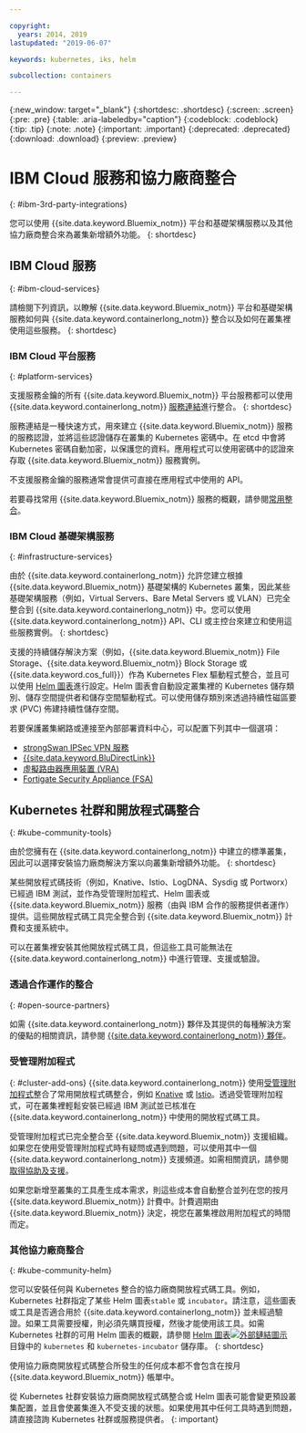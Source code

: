 ```yaml
---

copyright:
  years: 2014, 2019
lastupdated: "2019-06-07"

keywords: kubernetes, iks, helm

subcollection: containers

---
```


{:new_window: target="_blank"}
{:shortdesc: .shortdesc}
{:screen: .screen}
{:pre: .pre}
{:table: .aria-labeledby="caption"}
{:codeblock: .codeblock}
{:tip: .tip}
{:note: .note}
{:important: .important}
{:deprecated: .deprecated}
{:download: .download}
{:preview: .preview}


# IBM Cloud 服務和協力廠商整合
{: #ibm-3rd-party-integrations}

您可以使用 {{site.data.keyword.Bluemix_notm}} 平台和基礎架構服務以及其他協力廠商整合來為叢集新增額外功能。
{: shortdesc}

## IBM Cloud 服務
{: #ibm-cloud-services}

請檢閱下列資訊，以瞭解 {{site.data.keyword.Bluemix_notm}} 平台和基礎架構服務如何與 {{site.data.keyword.containerlong_notm}} 整合以及如何在叢集裡使用這些服務。
{: shortdesc}

### IBM Cloud 平台服務
{: #platform-services}

支援服務金鑰的所有 {{site.data.keyword.Bluemix_notm}} 平台服務都可以使用 {{site.data.keyword.containerlong_notm}} [服務連結](/docs/containers?topic=containers-service-binding)進行整合。
{: shortdesc}

服務連結是一種快速方式，用來建立 {{site.data.keyword.Bluemix_notm}} 服務的服務認證，並將這些認證儲存在叢集的 Kubernetes 密碼中。在 etcd 中會將 Kubernetes 密碼自動加密，以保護您的資料。應用程式可以使用密碼中的認證來存取 {{site.data.keyword.Bluemix_notm}} 服務實例。

不支援服務金鑰的服務通常會提供可直接在應用程式中使用的 API。

若要尋找常用 {{site.data.keyword.Bluemix_notm}} 服務的概觀，請參閱[常用整合](/docs/containers?topic=containers-supported_integrations#popular_services)。

### IBM Cloud 基礎架構服務
{: #infrastructure-services}

由於 {{site.data.keyword.containerlong_notm}} 允許您建立根據 {{site.data.keyword.Bluemix_notm}} 基礎架構的 Kubernetes 叢集，因此某些基礎架構服務（例如，Virtual Servers、Bare Metal Servers 或 VLAN）已完全整合到 {{site.data.keyword.containerlong_notm}} 中。您可以使用 {{site.data.keyword.containerlong_notm}} API、CLI 或主控台來建立和使用這些服務實例。
{: shortdesc}

支援的持續儲存解決方案（例如，{{site.data.keyword.Bluemix_notm}} File Storage、{{site.data.keyword.Bluemix_notm}} Block Storage 或 {{site.data.keyword.cos_full}}）作為 Kubernetes Flex 驅動程式整合，並且可以使用 [Helm 圖表](/docs/containers?topic=containers-helm)進行設定。Helm 圖表會自動設定叢集裡的 Kubernetes 儲存類別、儲存空間提供者和儲存空間驅動程式。可以使用儲存類別來透過持續性磁區要求 (PVC) 佈建持續性儲存空間。

若要保護叢集網路或連接至內部部署資料中心，可以配置下列其中一個選項：
- [strongSwan IPSec VPN 服務](/docs/containers?topic=containers-vpn#vpn-setup)
- [{{site.data.keyword.BluDirectLink}}](/docs/infrastructure/direct-link?topic=direct-link-get-started-with-ibm-cloud-direct-link)
- [虛擬路由器應用裝置 (VRA)](/docs/containers?topic=containers-vpn#vyatta)
- [Fortigate Security Appliance (FSA)](/docs/services/vmwaresolutions/services?topic=vmware-solutions-fsa_considerations)

## Kubernetes 社群和開放程式碼整合
{: #kube-community-tools}

由於您擁有在 {{site.data.keyword.containerlong_notm}} 中建立的標準叢集，因此可以選擇安裝協力廠商解決方案以向叢集新增額外功能。
{: shortdesc}

某些開放程式碼技術（例如，Knative、Istio、LogDNA、Sysdig 或 Portworx）已經過 IBM 測試，並作為受管理附加程式、Helm 圖表或 {{site.data.keyword.Bluemix_notm}} 服務（由與 IBM 合作的服務提供者運作）提供。這些開放程式碼工具完全整合到 {{site.data.keyword.Bluemix_notm}} 計費和支援系統中。

可以在叢集裡安裝其他開放程式碼工具，但這些工具可能無法在 {{site.data.keyword.containerlong_notm}} 中進行管理、支援或驗證。

### 透過合作運作的整合
{: #open-source-partners}

如需 {{site.data.keyword.containerlong_notm}} 夥伴及其提供的每種解決方案的優點的相關資訊，請參閱 [{{site.data.keyword.containerlong_notm}} 夥伴](/docs/containers?topic=containers-service-partners)。

### 受管理附加程式
{: #cluster-add-ons}
{{site.data.keyword.containerlong_notm}} 使用[受管理附加程式](/docs/containers?topic=containers-managed-addons)整合了常用開放程式碼整合，例如 [Knative](/docs/containers?topic=containers-serverless-apps-knative) 或 [Istio](/docs/containers?topic=containers-istio)。透過受管理附加程式，可在叢集裡輕鬆安裝已經過 IBM 測試並已核准在 {{site.data.keyword.containerlong_notm}} 中使用的開放程式碼工具。

受管理附加程式已完全整合至 {{site.data.keyword.Bluemix_notm}} 支援組織。如果您在使用受管理附加程式時有疑問或遇到問題，可以使用其中一個 {{site.data.keyword.containerlong_notm}} 支援頻道。如需相關資訊，請參閱[取得協助及支援](/docs/containers?topic=containers-cs_troubleshoot_clusters#clusters_getting_help)。

如果您新增至叢集的工具產生成本需求，則這些成本會自動整合並列在您的按月 {{site.data.keyword.Bluemix_notm}} 計費中。計費週期由 {{site.data.keyword.Bluemix_notm}} 決定，視您在叢集裡啟用附加程式的時間而定。

### 其他協力廠商整合
{: #kube-community-helm}

您可以安裝任何與 Kubernetes 整合的協力廠商開放程式碼工具。例如，Kubernetes 社群指定了某些 Helm 圖表`stable` 或 `incubator`。請注意，這些圖表或工具是否適合用於 {{site.data.keyword.containerlong_notm}} 並未經過驗證。如果工具需要授權，則必須先購買授權，然後才能使用該工具。如需 Kubernetes 社群的可用 Helm 圖表的概觀，請參閱 [Helm 圖表![外部鏈結圖示](../icons/launch-glyph.svg "外部鏈結圖示")](https://cloud.ibm.com/kubernetes/solutions/helm-charts) 目錄中的 `kubernetes` 和 `kubernetes-incubator` 儲存庫。
{: shortdesc}

使用協力廠商開放程式碼整合所發生的任何成本都不會包含在按月 {{site.data.keyword.Bluemix_notm}} 帳單中。

從 Kubernetes 社群安裝協力廠商開放程式碼整合或 Helm 圖表可能會變更預設叢集配置，並且會使叢集進入不受支援的狀態。如果使用其中任何工具時遇到問題，請直接諮詢 Kubernetes 社群或服務提供者。
{: important}
